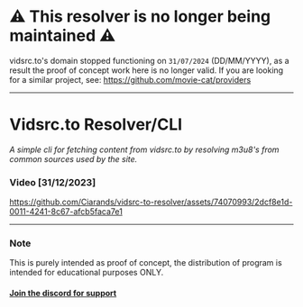 # ⚠️ This resolver is no longer being maintained ⚠️
vidsrc.to's domain stopped functioning on `31/07/2024` (DD/MM/YYYY), as a result the proof of concept work here is no longer valid.
If you are looking for a similar project, see: https://github.com/movie-cat/providers

---

# Vidsrc.to Resolver/CLI
*A simple cli for fetching content from vidsrc.to by resolving m3u8's from common sources used by the site.*

### Video [31/12/2023]

https://github.com/Ciarands/vidsrc-to-resolver/assets/74070993/2dcf8e1d-0011-4241-8c67-afcb5faca7e1

---

### Note
This is purely intended as proof of concept, the distribution of program is intended for educational purposes ONLY. 

#### [Join the discord for support](https://discord.gg/z2r8e8neQ7)
